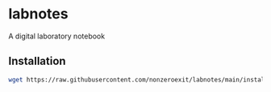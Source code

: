 # labnotes
A digital laboratory notebook

## Installation

```bash
wget https://raw.githubusercontent.com/nonzeroexit/labnotes/main/install.sh -P /tmp && bash /tmp/install.sh
```
